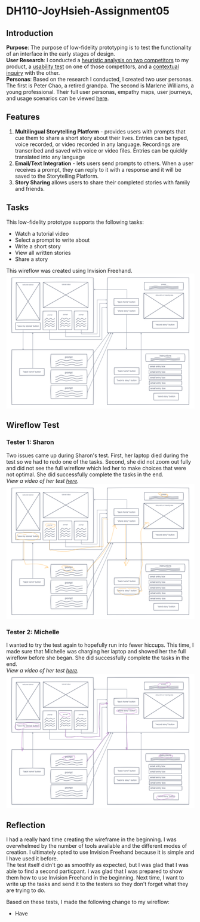 # DH110-JoyHsieh-Assignment05
## Introduction
**Purpose**: The purpose of low-fidelity prototyping is to test the functionality of an interface in the early stages of design.  
**User** **Research**: I conducted a [heuristic analysis on two competitors](https://github.com/JoyHsieh/DH110-JoyHsieh-Assignment01) to my product, a [usability test](https://github.com/JoyHsieh/DH110-JoyHsieh-Assignment02) on one of those competitors, and a [contextual inquiry](https://github.com/JoyHsieh/DH110-JoyHsieh-Assignment03) with the other.  
**Personas**: Based on the research I conducted, I created two user personas. The first is Peter Chao, a retired grandpa. The second is Marlene Williams, a young professional. Their full user personas, empathy maps, user journeys, and usage scenarios can be viewed [here](https://github.com/JoyHsieh/DH110-JoyHsieh-Assignment04).

## Features
1. **Multilingual Storytelling Platform** - provides users with prompts that cue them to share a short story about their lives. Entries can be typed, voice recorded, or video recorded in any language. Recordings are transcribed and saved with voice or video files. Entries can be quickly translated into any language
2. **Email/Text Integration** - lets users send prompts to others. When a user receives a prompt, they can reply to it with a response and it will be saved to the Storytelling Platform.
3. **Story Sharing** allows users to share their completed stories with family and friends.

## Tasks
This low-fidelity prototype supports the following tasks:
- Watch a tutorial video
- Select a prompt to write about
- Write a short story
- View all written stories
- Share a story  

This wireflow was created using Invision Freehand.
![lofi-blank](lofi-blank.png)

## Wireflow Test
### Tester 1: Sharon
Two issues came up during Sharon's test. First, her laptop died during the test so we had to redo one of the tasks. Second, she did not zoom out fully and did not see the full wireflow which led her to make choices that were not optimal. She did successfully complete the tasks in the end.  
_View a video of her test [here](https://youtu.be/asl24TrzXhQ)._
![lofi-blank](lofi-slam.png)

### Tester 2: Michelle
I wanted to try the test again to hopefully run into fewer hiccups. This time, I made sure that Michelle was charging her laptop and showed her the full wireflow before she began. She did successfully complete the tasks in the end.  
_View a video of her test [here](https://youtu.be/RV47VBmRFFw)._
![lofi-blank](lofi-kaku.png)

## Reflection
I had a really hard time creating the wireframe in the beginning. I was overwhelmed by the number of tools available and the different modes of creation. I ultimately opted to use Invision Freehand because it is simple and I have used it before.  
The test itself didn't go as smoothly as expected, but I was glad that I was able to find a second particpant. I was glad that I was prepared to show them how to use Invision Freehand in the beginning. Next time, I want to write up the tasks and send it to the testers so they don't forget what they are trying to do.

Based on these tests, I made the following change to my wireflow:
- Have 
